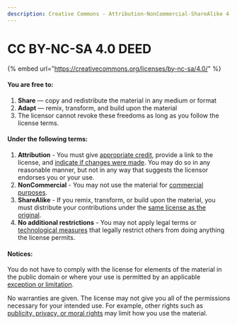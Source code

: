 ```yaml
---
description: Creative Commons - Attribution-NonCommercial-ShareAlike 4.0 International
---
```


# CC BY-NC-SA 4.0 DEED

{% embed url="https://creativecommons.org/licenses/by-nc-sa/4.0/" %}

#### You are free to: <a href="#rights" id="rights"></a>

1. **Share** — copy and redistribute the material in any medium or format
2. **Adapt** — remix, transform, and build upon the material
3. The licensor cannot revoke these freedoms as long as you follow the license terms.

#### Under the following terms: <a href="#terms" id="terms"></a>

1. **Attribution** - You must give [appropriate credit](https://creativecommons.org/licenses/by-nc-sa/4.0/), provide a link to the license, and [indicate if changes were made](https://creativecommons.org/licenses/by-nc-sa/4.0/). You may do so in any reasonable manner, but not in any way that suggests the licensor endorses you or your use.
2. **NonCommercial** - You may not use the material for [commercial purposes](https://creativecommons.org/licenses/by-nc-sa/4.0/).
3. **ShareAlike** - If you remix, transform, or build upon the material, you must distribute your contributions under the [same license as the original](https://creativecommons.org/licenses/by-nc-sa/4.0/).
4. **No additional restrictions** - You may not apply legal terms or [technological measures](https://creativecommons.org/licenses/by-nc-sa/4.0/) that legally restrict others from doing anything the license permits.

#### Notices: <a href="#notices" id="notices"></a>

You do not have to comply with the license for elements of the material in the public domain or where your use is permitted by an applicable [exception or limitation](https://creativecommons.org/licenses/by-nc-sa/4.0/).

No warranties are given. The license may not give you all of the permissions necessary for your intended use. For example, other rights such as [publicity, privacy, or moral rights](https://creativecommons.org/licenses/by-nc-sa/4.0/) may limit how you use the material.